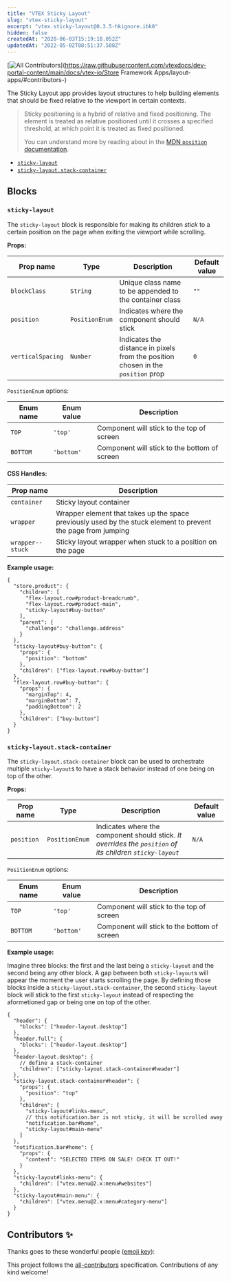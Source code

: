 ```yaml
---
title: "VTEX Sticky Layout"
slug: "vtex-sticky-layout"
excerpt: "vtex.sticky-layout@0.3.5-hkignore.ibk0"
hidden: false
createdAt: "2020-06-03T15:19:18.052Z"
updatedAt: "2022-05-02T08:51:37.588Z"
---
```

<!-- ALL-CONTRIBUTORS-BADGE:START - Do not remove or modify this section -->
[![All Contributors](https://img.shields.io/badge/all_contributors-0-orange.svg?style=flat-square)](https://raw.githubusercontent.com/vtexdocs/dev-portal-content/main/docs/vtex-io/Store Framework Apps/layout-apps/#contributors-)
<!-- ALL-CONTRIBUTORS-BADGE:END -->

The Sticky Layout app provides layout structures to help building elements that should be fixed relative to the viewport in certain contexts.

> Sticky positioning is a hybrid of relative and fixed positioning. The element is treated as relative positioned until it crosses a specified threshold, at which point it is treated as fixed positioned.
>
> You can understand more by reading about in the [MDN `position` documentation](https://developer.mozilla.org/en-US/docs/Web/CSS/position#Sticky_positioning).

<!-- @import "[TOC]" {cmd="toc" depthFrom=3 depthTo=6 orderedList=false} -->

<!-- code_chunk_output -->

- [`sticky-layout`](#sticky-layout)
- [`sticky-layout.stack-container`](#sticky-layoutstack-container)

<!-- /code_chunk_output -->

## Blocks

### `sticky-layout`

The `sticky-layout` block is responsible for making its children _stick_ to a certain position on the page when exiting the viewport while scrolling.

**Props:**

| Prop name         | Type           | Description                                                                      | Default value |
| ----------------- | -------------- | -------------------------------------------------------------------------------- | ------------- |
| `blockClass`      | `String`       | Unique class name to be appended to the container class                          | `""`          |
| `position`        | `PositionEnum` | Indicates where the component should stick                                       | `N/A`         |
| `verticalSpacing` | `Number`       | Indicates the distance in pixels from the position chosen in the `position` prop | `0`           |

`PositionEnum` options:

| Enum name | Enum value | Description                                  |
| --------- | ---------- | -------------------------------------------- |
| `TOP`     | `'top'`    | Component will stick to the top of screen    |
| `BOTTOM`  | `'bottom'` | Component will stick to the bottom of screen |

**CSS Handles:**

| Prop name        | Description                                                                                                   |
| ---------------- | ------------------------------------------------------------------------------------------------------------- |
| `container`      | Sticky layout container                                                                                       |
| `wrapper`        | Wrapper element that takes up the space previously used by the stuck element to prevent the page from jumping |
| `wrapper--stuck` | Sticky layout wrapper when stuck to a position on the page                                                    |

**Example usage:**

```jsonc
{
  "store.product": {
    "children": [
      "flex-layout.row#product-breadcrumb",
      "flex-layout.row#product-main",
      "sticky-layout#buy-button"
    ],
    "parent": {
      "challenge": "challenge.address"
    }
  },
  "sticky-layout#buy-button": {
    "props": {
      "position": "bottom"
    },
    "children": ["flex-layout.row#buy-button"]
  },
  "flex-layout.row#buy-button": {
    "props": {
      "marginTop": 4,
      "marginBottom": 7,
      "paddingBottom": 2
    },
    "children": ["buy-button"]
  }
}
```

### `sticky-layout.stack-container`

The `sticky-layout.stack-container` block can be used to orchestrate multiple `sticky-layout`s to have a stack behavior instead of one being on top of the other.

**Props:**

| Prop name  | Type           | Description                                                                                               | Default value |
| ---------- | -------------- | --------------------------------------------------------------------------------------------------------- | ------------- |
| `position` | `PositionEnum` | Indicates where the component should stick. _It overrides the `position` of its children `sticky-layout`_ | `N/A`         |

`PositionEnum` options:

| Enum name | Enum value | Description                                  |
| --------- | ---------- | -------------------------------------------- |
| `TOP`     | `'top'`    | Component will stick to the top of screen    |
| `BOTTOM`  | `'bottom'` | Component will stick to the bottom of screen |

**Example usage:**

Imagine three blocks: the first and the last being a `sticky-layout` and the second being any other block. A gap between both `sticky-layout`s will appear the moment the user starts scrolling the page. By defining those blocks inside a `sticky-layout.stack-container`, the second `sticky-layout` block will stick to the first `sticky-layout` instead of respecting the aformetioned gap or being one on top of the other.

```jsonc
{
  "header": {
    "blocks": ["header-layout.desktop"]
  },
  "header.full": {
    "blocks": ["header-layout.desktop"]
  },
  "header-layout.desktop": {
    // define a stack-container
    "children": ["sticky-layout.stack-container#header"]
  },
  "sticky-layout.stack-container#header": {
    "props": {
      "position": "top"
    },
    "children": [
      "sticky-layout#links-menu",
      // this notification.bar is not sticky, it will be scrolled away
      "notification.bar#home",
      "sticky-layout#main-menu"
    ]
  },
  "notification.bar#home": {
    "props": {
      "content": "SELECTED ITEMS ON SALE! CHECK IT OUT!"
    }
  },
  "sticky-layout#links-menu": {
    "children": ["vtex.menu@2.x:menu#websites"]
  },
  "sticky-layout#main-menu": {
    "children": ["vtex.menu@2.x:menu#category-menu"]
  }
}
```

## Contributors ✨

Thanks goes to these wonderful people ([emoji key](https://allcontributors.org/docs/en/emoji-key)):

<!-- ALL-CONTRIBUTORS-LIST:START - Do not remove or modify this section -->
<!-- prettier-ignore-start -->
<!-- markdownlint-disable -->
<!-- markdownlint-enable -->
<!-- prettier-ignore-end -->
<!-- ALL-CONTRIBUTORS-LIST:END -->

This project follows the [all-contributors](https://github.com/all-contributors/all-contributors) specification. Contributions of any kind welcome!